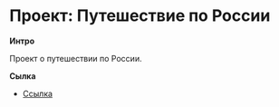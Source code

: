 # Проект: Путешествие по России

**Интро**

Проект о путешествии по России.

**Сылка**

* [Ссылка](https://slavarichkov.github.io/russian-travel/index.html)


